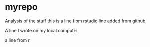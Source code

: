 # myrepo
Analysis of the stuff
this is a line from rstudio
line added from github

A line I wrote on my local computer  

a line from r
